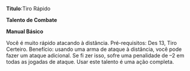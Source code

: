 **Titulo**:Tiro Rápido

**Talento de Combate**

**Manual Básico**

 Você é muito rápido atacando à distância. Pré-requisitos: Des 13, Tiro Certeiro. Benefício: usando uma arma de ataque à distância, você pode fazer um ataque adicional. Se fi zer isso, sofre uma penalidade de –2 em todas as jogadas de ataque. Usar este talento é uma ação completa.